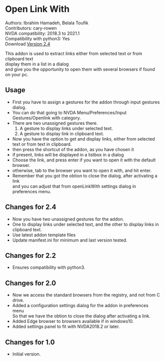 # Open Link With #

Authors: Ibrahim Hamadeh, Belala Toufik  
Contributors: cary-rowen  
NVDA compatibility: 2018.3 to 2021.1  
Compatibility with python3: Yes  
Download [Version 2.4][1]  

This addon is used to extract links either from selected text or from clipboard text  
display them in a list in a dialog  
and give you the opportunity to open them with several browsers if found on your pc.

## Usage

*	First you have to assign a gestures for the addon through input gestures dialog.  
*	You can do that going to NVDA Menu/Preferences/Input Gestures/Openlink with category.  
*	There are two unassigned gestures there.  
	1.	A gesture to display links under selected text.  
	2.	A gesture to display link in clipboard text.  
*	Now you have the option to get and display links, either from selected text or from text in clipboard.  
*	then press the shortcut of the addon, as you have chosen it  
*	if present, links will be displayed in a listbox in a dialog  
*	Choose the link, and press enter if you want to open it with the default browser.  
*	otherwise, tab to the browser you want to open it with, and hit enter.  
*	Remember that you got the obtion to close the dialog, after activating a link  
and you can adjust that from openLinkWith settings dialog in preferences menu.  

## Changes for 2.4 ##

*	Now you have two unassigned gestures for the addon.  
*	One to display links under selected text, and the other to display links in clipboard text.   
*	Use latest addon template files  
*	Update manifest.ini for minimum and last version tested.  

## Changes for 2.2 ##
*	Ensures compatibility with python3.  

## Changes for 2.0 ##

*	Now we access the standard browsers from the registry, and not from C drive.
*	Added a configuration settings dialog for the addon in preferences menu  
So that we have the obtion to close the dialog after activating a link.
*	Added Edge browser to browsers available if in windows10.
*	Added settings panel to  fit  with NVDA2018.2 or later.

## Changes for 1.0 ##

*	Initial version.

[1]: https://github.com/ibrahim-s/openLinkWith/releases/download/2.4/openLinkWith-2.4.nvda-addon
